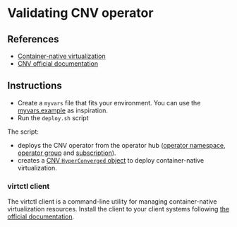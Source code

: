 # Validating CNV operator

## References
* [Container-native virtualization](https://www.openshift.com/learn/topics/container-native-virtualization/)
* [CNV official documentation](https://docs.openshift.com/container-platform/4.3/cnv/cnv-about-cnv.html)

## Instructions

* Create a `myvars` file that fits your environment. You can use the [myvars.example](myvars.example) as inspiration.
* Run the `deploy.sh` script

The script:

* deploys the CNV operator from the operator hub ([operator namespace](01-cnv-namespace.yaml), [operator group](02-cnv-operatorgroup.yaml) and [subscription](03-cnv-subscription.yaml)).
* creates a [CNV `HyperConverged` object](04-cnv-hcocr.yaml) to deploy container-native virtualization.

### virtctl client

The virtctl client is a command-line utility for managing container-native virtualization resources.
Install the client to your client systems following [the official documentation](https://docs.openshift.com/container-platform/4.3/cnv/cnv_install/cnv-installing-virtctl.html).